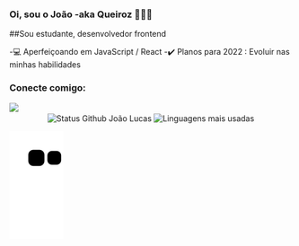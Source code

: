 ### Oi, sou o João -aka Queiroz 👋👨‍💻
##Sou estudante, desenvolvedor frontend

-💻 Aperfeiçoando em JavaScript / React
-✔️ Planos para 2022 : Evoluir nas minhas habilidades 

### Conecte comigo:
<div>
  <a href="https://www.linkedin.com/in/jo%C3%A3o-lucas-queiroz-aa6313230/" target="_blank"><img src="https://img.shields.io/badge/-LinkedIn-%230077B5?style =for-the-badge&logo=linkedin&logoColor=white" target="_blank"></a>
</div>

<div align="center">
<img width="450em" alt="Status Github João Lucas" src="https://github-readme-stats.vercel.app/api?username=JoaoLlucaxs&show_icons=true&theme=dracula" />
<img width="380em" alt="Linguagens mais usadas" src="https://github-readme-stats.vercel.app/api/top-langs/?username=JoaoLlucaxs&layout=compact&theme=dracula"/>
</div>

![Snake animation](https://github.com/JoaoLlucaxs/JoaoLlucaxs/blob/output/github-contribution-grid-snake.svg)
